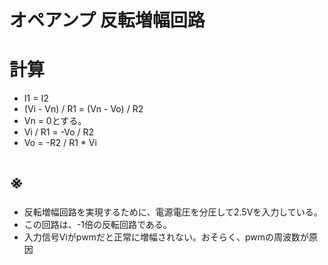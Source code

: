 # オペアンプ 反転増幅回路
# 計算
- I1 = I2
- (Vi - Vn) / R1 = (Vn - Vo) / R2
- Vn = 0とする。
- Vi / R1 = -Vo / R2
- Vo = -R2 / R1 * Vi

# ※
- 反転増幅回路を実現するために、電源電圧を分圧して2.5Vを入力している。
- この回路は、-1倍の反転回路である。
- 入力信号Viがpwmだと正常に増幅されない。おそらく、pwmの周波数が原因
